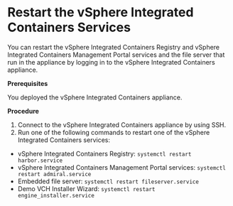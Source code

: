 # Restart the vSphere Integrated Containers Services #

You can restart the vSphere Integrated Containers Registry and vSphere Integrated Containers Management Portal services and the file server that run in the appliance by logging in to the vSphere Integrated Containers appliance.

**Prerequisites**

You deployed the vSphere Integrated Containers appliance.

**Procedure**

1. Connect to the vSphere Integrated Containers appliance by using SSH.
2. Run one of the following commands to restart one of the vSphere Integrated Containers services:

  - vSphere Integrated Containers Registry: `systemctl restart harbor.service`
  - vSphere Integrated Containers Management Portal services: `systemctl restart admiral.service`
  - Embedded file server: `systemctl restart fileserver.service`
  - Demo VCH Installer Wizard: `systemctl restart engine_installer.service`
